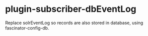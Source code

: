 plugin-subscriber-dbEventLog
============================

Replace solrEventLog so records are also stored in database, using fascinator-config-db.

